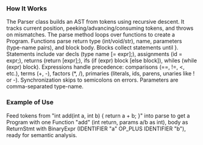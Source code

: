 ### How It Works
The Parser class builds an AST from tokens using recursive descent. It tracks current position, peeking/advancing/consuming tokens, and throws on mismatches. The parse method loops over functions to create a Program. Functions parse return type (int/void/str), name, parameters (type-name pairs), and block body. Blocks collect statements until }. Statements include var decls (type name [= expr];), assignments (id = expr;), returns (return [expr];), ifs (if (expr) block [else block]), whiles (while (expr) block). Expressions handle precedence: comparisons (==, !=, <, etc.), terms (+, -), factors (*, /), primaries (literals, ids, parens, unaries like ! or -). Synchronization skips to semicolons on errors. Parameters are comma-separated type-name.

### Example of Use
Feed tokens from "int add(int a, int b) { return a + b; }" into parse to get a Program with one Function "add" (int return, params a/b as int), body as ReturnStmt with BinaryExpr (IDENTIFIER "a" OP_PLUS IDENTIFIER "b"), ready for semantic analysis.